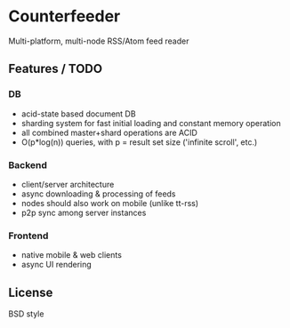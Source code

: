 Counterfeeder
=============

Multi-platform, multi-node RSS/Atom feed reader

Features / TODO
---------------

### DB

* acid-state based document DB
* sharding system for fast initial loading and constant memory operation
* all combined master+shard operations are ACID
* O(p*log(n)) queries, with p = result set size ('infinite scroll', etc.)

### Backend

* client/server architecture
* async downloading & processing of feeds
* nodes should also work on mobile (unlike tt-rss)
* p2p sync among server instances

### Frontend

* native mobile & web clients
* async UI rendering


License
-------
BSD style

